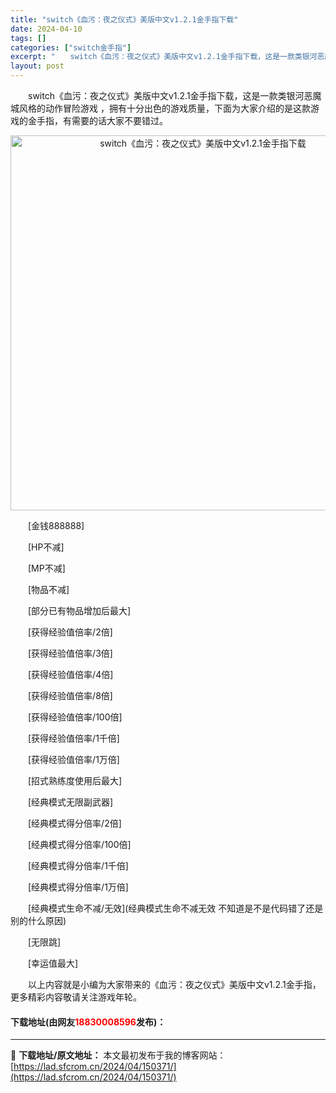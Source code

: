 ```yaml
---
title: "switch《血污：夜之仪式》美版中文v1.2.1金手指下载"
date: 2024-04-10
tags: []
categories: ["switch金手指"]
excerpt: "　　switch《血污：夜之仪式》美版中文v1.2.1金手指下载，这是一款类银河恶魔城风格的动作冒险游戏 ，拥有十分出色的游戏质量，下面为大家介绍的是这款游戏的金手指，有需要的话大家不要错过。 　　[金钱888888] 　　[HP不减] 　　[MP不减] 　　[物品不减] 　　[部分已有物品增加后最&hellip;"
layout: post
---
```


 <p>　　switch《血污：夜之仪式》美版中文v1.2.1金手指下载，这是一款类银河恶魔城风格的动作冒险游戏 ，拥有十分出色的游戏质量，下面为大家介绍的是这款游戏的金手指，有需要的话大家不要错过。</p> <p align="center"><img align="" border="0" src="https://lad.sfcrom.cn/wp-content/uploads/2024/04/20240410_6615e1b4dbdfc.webp" width="600" alt="switch《血污：夜之仪式》美版中文v1.2.1金手指下载" /></p> <p>　　[金钱888888]</p> <p>　　[HP不减]</p> <p>　　[MP不减]</p> <p>　　[物品不减]</p> <p>　　[部分已有物品增加后最大]</p> <p>　　[获得经验值倍率/2倍]</p> <p>　　[获得经验值倍率/3倍]</p> <p>　　[获得经验值倍率/4倍]</p> <p>　　[获得经验值倍率/8倍]</p> <p>　　[获得经验值倍率/100倍]</p> <p>　　[获得经验值倍率/1千倍]</p> <p>　　[获得经验值倍率/1万倍]</p> <p>　　[招式熟练度使用后最大]</p> <p>　　[经典模式无限副武器]</p> <p>　　[经典模式得分倍率/2倍]</p> <p>　　[经典模式得分倍率/100倍]</p> <p>　　[经典模式得分倍率/1千倍]</p> <p>　　[经典模式得分倍率/1万倍]</p> <p>　　[经典模式生命不减/无效](经典模式生命不减无效 不知道是不是代码错了还是别的什么原因)</p> <p>　　[无限跳]</p> <p>　　[幸运值最大]</p> <p>　　以上内容就是小编为大家带来的《血污：夜之仪式》美版中文v1.2.1金手指，更多精彩内容敬请关注游戏年轮。</p> <p><h4>下载地址(由网友<font color="red">18830008596</font>发布)：</h4></p> 

---
📖 **下载地址/原文地址：** 本文最初发布于我的博客网站：[https://lad.sfcrom.cn/2024/04/150371/](https://lad.sfcrom.cn/2024/04/150371/)

